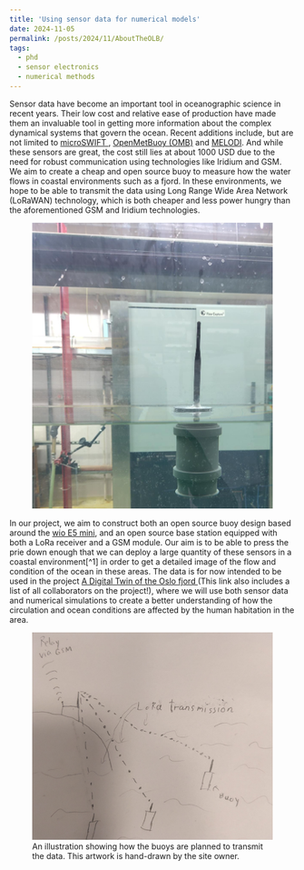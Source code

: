 ```yaml
---
title: 'Using sensor data for numerical models'
date: 2024-11-05
permalink: /posts/2024/11/AboutTheOLB/
tags:
  - phd
  - sensor electronics
  - numerical methods
---
```



<p>Sensor data have become an important tool in oceanographic science in recent years. Their low cost and relative ease of production have made them an invaluable tool in getting more information about the complex dynamical systems that govern the ocean. Recent additions include, but are not limited to  <a href="https://apl.uw.edu/project/projects/swift/pdfs/microSWIFTspecsheet.pdf">microSWIFT </a>, <a href="https://github.com/jerabaul29/OpenMetBuoy-v2021a"> OpenMetBuoy (OMB)</a> and <a href="https://ieeexplore.ieee.org/document/10641230">MELODI</a>. And while these sensors are great, the cost still lies at about 1000 USD due to the need for robust communication using technologies like Iridium and GSM. We aim to create a cheap and open source buoy to measure how the water flows in coastal environments such as a fjord. In these environments, we hope to be able to transmit the data using Long Range Wide Area Network (LoRaWAN) technology, which is both cheaper and less power hungry than the aforementioned GSM and Iridium technologies.</p>


  <figure>
    <img src="/images/buoy_float_test.png"> 
    <figcaption>
    </figcaption>
  </figure>


<p>In our project, we aim to construct both an open source buoy design based around the <a href="https://wiki.seeedstudio.com/LoRa_E5_mini/">wio E5 mini</a>, and an open source base station equipped with both a LoRa receiver and a GSM module. Our aim is to be able to press the prie down enough that we can deploy a large quantity of these sensors in a coastal environment[^1] in order to get a detailed image of the flow and condition of the ocean in these areas. The data is for now intended to be used in the project <a href="https://ebjohnsen.org/project/oslofjord/">A Digital Twin of the Oslo fjord </a> (This link also includes a list of all collaborators on the project!), where we will use both sensor data and numerical simulations to create a better understanding of how the circulation and ocean conditions are affected by the human habitation in the area. </p>


  <figure>
    <img src="../images/diagram.png"> 
    <figcaption> An illustration showing how the buoys are planned to transmit the data. This artwork is hand-drawn by the site owner. 
    </figcaption>
  </figure>



[^1]: Where the shorter range of LoRa compared to GSM/Irridium is possible to mitigate